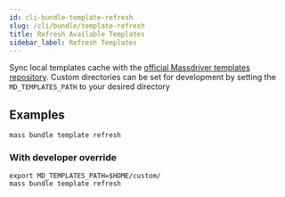 ```yaml
---
id: cli-bundle-template-refresh
slug: /cli/bundle/template-refresh
title: Refresh Available Templates
sidebar_label: Refresh Templates
---
```


Sync local templates cache with the [official Massdriver templates repository](https://github.com/massdriver-cloud/application-templates). Custom directories can be set for development by
setting the `MD_TEMPLATES_PATH` to your desired directory

## Examples

```shell
mass bundle template refresh
```

### With developer override

```shell
export MD_TEMPLATES_PATH=$HOME/custom/
mass bundle template refresh
```
